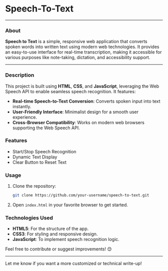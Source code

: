 # Speech-To-Text
---

### About  
**Speech to Text** is a simple, responsive web application that converts spoken words into written text using modern web technologies. It provides an easy-to-use interface for real-time transcription, making it accessible for various purposes like note-taking, dictation, and accessibility support.

---

### Description  
This project is built using **HTML**, **CSS**, and **JavaScript**, leveraging the Web Speech API to enable seamless speech recognition. It features:  
- **Real-time Speech-to-Text Conversion**: Converts spoken input into text instantly.  
- **User-Friendly Interface**: Minimalist design for a smooth user experience.  
- **Cross-Browser Compatibility**: Works on modern web browsers supporting the Web Speech API.  

### Features  
- Start/Stop Speech Recognition  
- Dynamic Text Display  
- Clear Button to Reset Text  

### Usage  
1. Clone the repository:  
   ```bash
   git clone https://github.com/your-username/speech-to-text.git
   ```  
2. Open `index.html` in your favorite browser to get started.  

### Technologies Used  
- **HTML5**: For the structure of the app.  
- **CSS3**: For styling and responsive design.  
- **JavaScript**: To implement speech recognition logic.  

Feel free to contribute or suggest improvements! 😊  

--- 

Let me know if you want a more customized or technical write-up!
